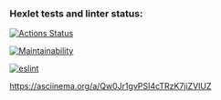 ### Hexlet tests and linter status:
[![Actions Status](https://github.com/Antoxa63/frontend-project-lvl1/workflows/hexlet-check/badge.svg)](https://github.com/Antoxa63/frontend-project-lvl1/actions)

[![Maintainability](https://api.codeclimate.com/v1/badges/a99a88d28ad37a79dbf6/maintainability)](https://codeclimate.com/github/Antoxa63/frontend-project-lvl1/maintainability)



[![eslint](https://github.com/Antoxa63/frontend-project-lvl1/actions/workflows/main.yml/badge.svg)](https://github.com/Antoxa63/frontend-project-lvl1/actions/workflows/main.yml)


https://asciinema.org/a/Qw0Jr1gvPSI4cTRzK7jiZVIUZ